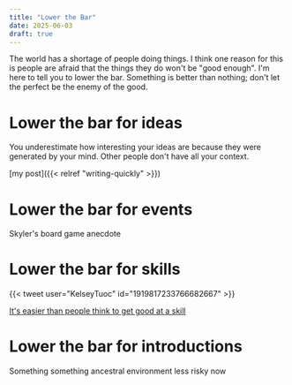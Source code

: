 ```yaml
---
title: "Lower the Bar"
date: 2025-06-03
draft: true
---
```


The world has a shortage of people doing things. I think one reason for this is people are afraid that the things they do won't be "good enough". I'm here to tell you to lower the bar. Something is better than nothing; don't let the perfect be the enemy of the good.

# Lower the bar for ideas

You underestimate how interesting your ideas are because they were generated by your mind. Other people don't have all your context.

[my post]({{< relref "writing-quickly" >}})

# Lower the bar for events

Skyler's board game anecdote

# Lower the bar for skills

{{< tweet user="KelseyTuoc" id="1919817233766682667" >}}

[It's easier than people think to get good at a skill](https://danluu.com/p95-skill/)

# Lower the bar for introductions

Something something ancestral environment less risky now